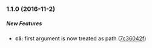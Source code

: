 ### 1.1.0 (2016-11-2)

##### New Features

* **cli:** first argument is now treated as path ([7c36042f](https://github.com/exprexo/exprexo/commit/7c36042f775f38c559db794f92c8905ccf92e2bf))
